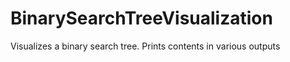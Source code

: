 # BinarySearchTreeVisualization
Visualizes a binary search tree. Prints contents in various outputs
